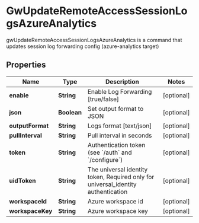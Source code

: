 

# GwUpdateRemoteAccessSessionLogsAzureAnalytics

gwUpdateRemoteAccessSessionLogsAzureAnalytics is a command that updates session log forwarding config (azure-analytics target)

## Properties

Name | Type | Description | Notes
------------ | ------------- | ------------- | -------------
**enable** | **String** | Enable Log Forwarding [true/false] |  [optional]
**json** | **Boolean** | Set output format to JSON |  [optional]
**outputFormat** | **String** | Logs format [text/json] |  [optional]
**pullInterval** | **String** | Pull interval in seconds |  [optional]
**token** | **String** | Authentication token (see &#x60;/auth&#x60; and &#x60;/configure&#x60;) |  [optional]
**uidToken** | **String** | The universal identity token, Required only for universal_identity authentication |  [optional]
**workspaceId** | **String** | Azure workspace id |  [optional]
**workspaceKey** | **String** | Azure workspace key |  [optional]



